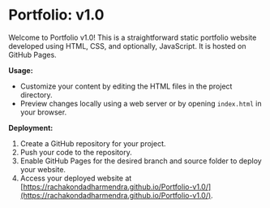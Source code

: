 # Portfolio: v1.0

Welcome to Portfolio v1.0! This is a straightforward static portfolio website developed using HTML, CSS, and optionally, JavaScript. It is hosted on GitHub Pages.

**Usage:**
- Customize your content by editing the HTML files in the project directory.
- Preview changes locally using a web server or by opening `index.html` in your browser.

**Deployment:**
1. Create a GitHub repository for your project.
2. Push your code to the repository.
3. Enable GitHub Pages for the desired branch and source folder to deploy your website.
4. Access your deployed website at [https://rachakondadharmendra.github.io/Portfolio-v1.0/](https://rachakondadharmendra.github.io/Portfolio-v1.0/).


